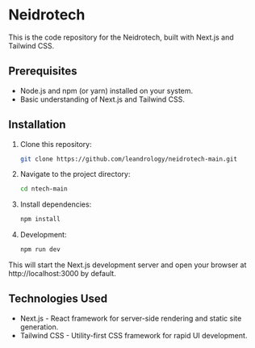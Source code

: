 # Neidrotech

This is the code repository for the Neidrotech, built with Next.js and Tailwind CSS.

## Prerequisites

* Node.js and npm (or yarn) installed on your system.
* Basic understanding of Next.js and Tailwind CSS.

## Installation

1. Clone this repository:

   ```bash
   git clone https://github.com/leandrology/neidrotech-main.git

2. Navigate to the project directory:

    ```bash
   cd ntech-main

3. Install dependencies:

    ```bash
   npm install

4. Development:

    ```bash
    npm run dev

This will start the Next.js development server and open your browser at http://localhost:3000 by default.

## Technologies Used

* Next.js - React framework for server-side rendering and static site generation.
* Tailwind CSS - Utility-first CSS framework for rapid UI development.
